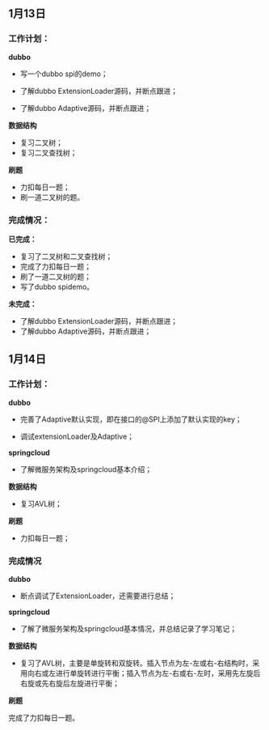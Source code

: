 ## 1月13日

### 工作计划：

**dubbo**

* 写一个dubbo spi的demo；

* 了解dubbo ExtensionLoader源码，并断点跟进；
* 了解dubbo Adaptive源码，并断点跟进；

**数据结构**

* 复习二叉树；
* 复习二叉查找树；

**刷题**

* 力扣每日一题；
* 刷一道二叉树的题。

### 完成情况：

**已完成：**

* 复习了二叉树和二叉查找树；
* 完成了力扣每日一题；
* 刷了一道二叉树的题；
* 写了dubbo spidemo。

**未完成：**

* 了解dubbo ExtensionLoader源码，并断点跟进；
* 了解dubbo Adaptive源码，并断点跟进；

##  1月14日

### 工作计划：

**dubbo**

* 完善了Adaptive默认实现，即在接口的@SPI上添加了默认实现的key；

* 调试extensionLoader及Adaptive；

**springcloud**

* 了解微服务架构及springcloud基本介绍；

**数据结构**

* 复习AVL树；

**刷题**

* 力扣每日一题；

### 完成情况

**dubbo**

* 断点调试了ExtensionLoader，还需要进行总结；

**springcloud**

* 了解了微服务架构及springcloud基本情况，并总结记录了学习笔记；

**数据结构**

* 复习了AVL树，主要是单旋转和双旋转。插入节点为左-左或右-右结构时，采用向右或左进行单旋转进行平衡；插入节点为左-右或右-左时，采用先左旋后右旋或先右旋后左旋进行平衡；

**刷题**

完成了力扣每日一题。

